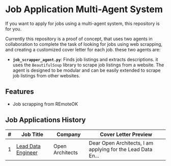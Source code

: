 
# Job Application Multi-Agent System

If you want to apply for jobs using a multi-agent system, this repository is for you. 

Currently this repository is a proof of concept, that uses two agents in collaboration to complete the task of looking for jobs using web scrapping, and creating a customized cover letter for each job. these two agents are:

- **`job_scrapper_agent.py`**: Finds job listings and extracts descriptions. it uses the `BeautifulSoup` library to scrape job listings from a website. The agent is designed to be modular and can be easily extended to scrape job listings from other websites.  

## Features

- Job scrapping from REmoteOK

## Job Applications History
<!-- AUTO-UPDATE:START -->

| # | Job Title | Company | Cover Letter Preview |
|---|-----------|---------|-----------------------|
| 1 | [Lead Data Engineer](https://remoteok.com/remote-jobs/remote-lead-data-engineer-open-architects-1093295) | Open Architects | Dear Open Architects,  I am applying for the Lead Data En... |

<!-- AUTO-UPDATE:END -->

